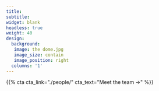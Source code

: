 ```yaml
---
title:
subtitle:
widget: blank
headless: true
weight: 40
design:
  background:
   image: the dome.jpg
   image_size: contain
   image_position: right
  columns: '1'
---
```


{{% cta cta_link="./people/" cta_text="Meet the team →" %}}
